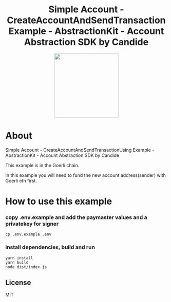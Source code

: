 <!-- PROJECT LOGO -->

<div align="center">
  <h1 align="center">Simple Account - CreateAccountAndSendTransaction Example - AbstractionKit - Account Abstraction SDK by Candide</h2>
</div>

<div align="center">
<img src="https://user-images.githubusercontent.com/7014833/203773780-04a0c8c0-93a6-43a4-bb75-570cb951dfa0.png" height =200>
</div>

# About

Simple Account - CreateAccountAndSendTransactionUsing Example - AbstractionKit - Account Abstraction SDK by Candide

This example is in the Goerli chain.

In this example you will need to fund the new account address(sender) with Goerli eth first.

# How to use this example

### copy .env.example and add the paymaster values and a privatekey for signer
```
cp .env.example .env
```

### install dependencies, build and run
```
yarn install
yarn build
node dist/index.js  
```
<!-- LICENSE -->
## License

MIT
